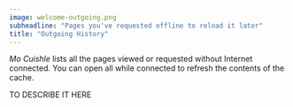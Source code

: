 ```yaml
---
image: welcome-outgoing.png
subheadline: "Pages you've requested offline to reload it later"
title: "Outgoing History"
---
```


*Mo Cuishle* lists all the pages viewed or requested without Internet connected. 
You can open all while connected to refresh the contents of the cache.
<!--more-->

TO DESCRIBE IT HERE